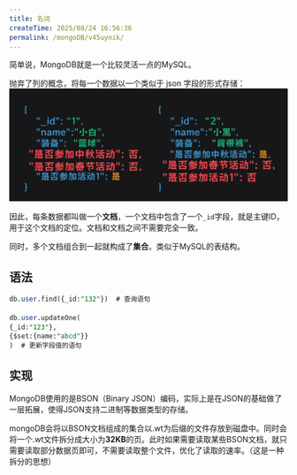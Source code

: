 ```yaml
---
title: 名词
createTime: 2025/08/24 16:56:36
permalink: /mongoDB/v45uynik/
---
```


简单说，MongoDB就是一个比较灵活一点的MySQL。



抛弃了列的概念，将每一个数据以一个类似于 json 字段的形式存储：
![存储格式](./img/1.1.png)





因此，每条数据都叫做一个**文档**，一个文档中包含了一个`_id`字段，就是主键ID，用于这个文档的定位。文档和文档之间不需要完全一致。



同时，多个文档组合到一起就构成了**集合**。类似于MySQL的表结构。





## 语法

```SQL
db.user.find({_id:"132"})  # 查询语句

db.user.updateOne(
{_id:"123"},
{$set:{name:"abcd"}}
)  # 更新字段值的语句


```





## 实现



MongoDB使用的是BSON（Binary JSON）编码，实际上是在JSON的基础做了一层拓展，使得JSON支持二进制等数据类型的存储。



mongoDB会将以BSON文档组成的集合以.wt为后缀的文件存放到磁盘中。同时会将一个.wt文件拆分成大小为**32KB**的页。此时如果需要读取某些BSON文档，就只需要读取部分数据页即可，不需要读取整个文件，优化了读取的速率。（这是一种拆分的思想）





